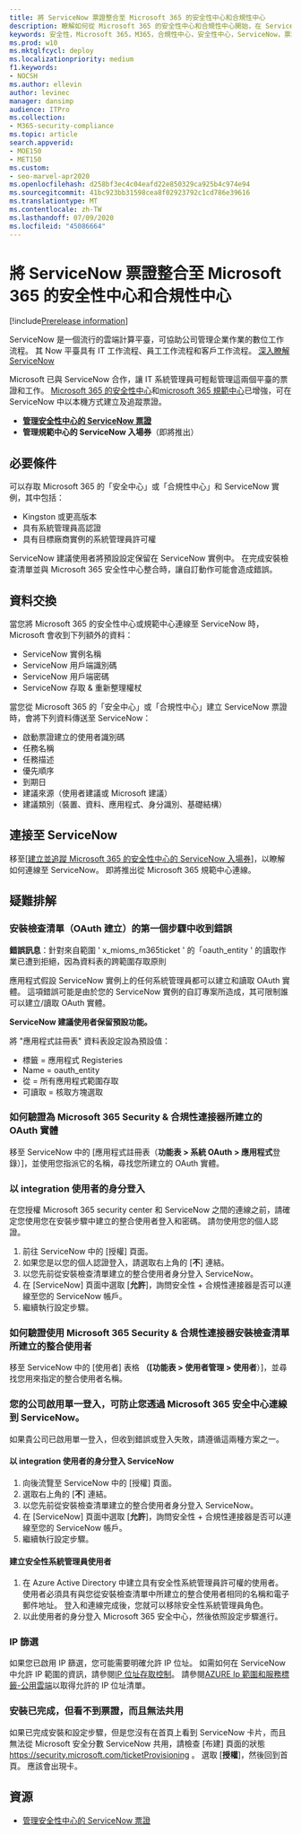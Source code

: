 ```yaml
---
title: 將 ServiceNow 票證整合至 Microsoft 365 的安全性中心和合規性中心
description: 瞭解如何從 Microsoft 365 的安全性中心和合規性中心開始，在 ServiceNow 中建立及追蹤入場券。
keywords: 安全性，Microsoft 365，M365，合規性中心，安全性中心，ServiceNow，票證，任務，雪，connection
ms.prod: w10
ms.mktglfcycl: deploy
ms.localizationpriority: medium
f1.keywords:
- NOCSH
ms.author: ellevin
author: levinec
manager: dansimp
audience: ITPro
ms.collection:
- M365-security-compliance
ms.topic: article
search.appverid:
- MOE150
- MET150
ms.custom:
- seo-marvel-apr2020
ms.openlocfilehash: d258bf3ec4c04eafd22e850329ca925b4c974e94
ms.sourcegitcommit: 41bc923bb31598cea8f02923792c1cd786e39616
ms.translationtype: MT
ms.contentlocale: zh-TW
ms.lasthandoff: 07/09/2020
ms.locfileid: "45086664"
---
```

# <a name="integrate-servicenow-tickets-into-the-microsoft-365-security-center-and-compliance-center"></a>將 ServiceNow 票證整合至 Microsoft 365 的安全性中心和合規性中心

[!include[Prerelease information](../includes/prerelease.md)]

ServiceNow 是一個流行的雲端計算平臺，可協助公司管理企業作業的數位工作流程。 其 Now 平臺具有 IT 工作流程、員工工作流程和客戶工作流程。 [深入瞭解 ServiceNow](https://www.servicenow.com/)

Microsoft 已與 ServiceNow 合作，讓 IT 系統管理員可輕鬆管理這兩個平臺的票證和工作。 [Microsoft 365 的安全性中心](overview-security-center.md)和[microsoft 365 規範中心](https://docs.microsoft.commicrosoft-365/compliance/microsoft-365-compliance-center)已增強，可在 ServiceNow 中以本機方式建立及追蹤票證。

- [**管理安全性中心的 ServiceNow 票證**](tickets-security-center.md)
- **管理規範中心的 ServiceNow 入場券**（即將推出）

## <a name="prerequisites"></a>必要條件

可以存取 Microsoft 365 的「安全中心」或「合規性中心」和 ServiceNow 實例，其中包括：  

* Kingston 或更高版本
* 具有系統管理員高認證
* 具有目標廠商實例的系統管理員許可權

ServiceNow 建議使用者將預設設定保留在 ServiceNow 實例中。 在完成安裝檢查清單並與 Microsoft 365 安全性中心整合時，讓自訂動作可能會造成錯誤。

## <a name="data-exchange"></a>資料交換

當您將 Microsoft 365 的安全性中心或規範中心連線至 ServiceNow 時，Microsoft 會收到下列額外的資料：

* ServiceNow 實例名稱
* ServiceNow 用戶端識別碼
* ServiceNow 用戶端密碼
* ServiceNow 存取 & 重新整理權杖

當您從 Microsoft 365 的「安全中心」或「合規性中心」建立 ServiceNow 票證時，會將下列資料傳送至 ServiceNow：

* 啟動票證建立的使用者識別碼
* 任務名稱
* 任務描述
* 優先順序
* 到期日
* 建議來源（使用者建議或 Microsoft 建議）
* 建議類別（裝置、資料、應用程式、身分識別、基礎結構）

## <a name="connect-to-servicenow"></a>連接至 ServiceNow

移至[[建立並追蹤 Microsoft 365 的安全性中心的 ServiceNow 入場券](tickets-security-center.md)]，以瞭解如何連線至 ServiceNow。 即將推出從 Microsoft 365 規範中心連線。

## <a name="troubleshooting"></a>疑難排解

### <a name="you-receive-an-error-in-the-first-step-of-the-installation-checklist-oauth-creation"></a>安裝檢查清單（OAuth 建立）的第一個步驟中收到錯誤

**錯誤訊息**：針對來自範圍 ' x_mioms_m365ticket ' 的「oauth_entity ' 的讀取作業已遭到拒絕，因為資料表的跨範圍存取原則

應用程式假設 ServiceNow 實例上的任何系統管理員都可以建立和讀取 OAuth 實體。 這項錯誤可能是由於您的 ServiceNow 實例的自訂專案所造成，其可限制誰可以建立/讀取 OAuth 實體。

**ServiceNow 建議使用者保留預設功能。**

將 "應用程式註冊表" 資料表設定設為預設值：

* 標籤 = 應用程式 Registeries
* Name = oauth_entity
* 從 = 所有應用程式範圍存取
* 可讀取 = 核取方塊選取

### <a name="how-to-validate-the-oauth-entity-created-for-microsoft-365-security--compliance-connector"></a>如何驗證為 Microsoft 365 Security & 合規性連接器所建立的 OAuth 實體

移至 ServiceNow 中的 [應用程式註冊表（**功能表 > 系統 OAuth > 應用程式**登錄）]，並使用您指派它的名稱，尋找您所建立的 OAuth 實體。

### <a name="logging-in-as-the-integration-user"></a>以 integration 使用者的身分登入

在您授權 Microsoft 365 security center 和 ServiceNow 之間的連線之前，請確定您使用您在安裝步驟中建立的整合使用者登入和密碼。 請勿使用您的個人認證。

1. 前往 ServiceNow 中的 [授權] 頁面。
2. 如果您是以您的個人認證登入，請選取右上角的 [**不**] 連結。
3. 以您先前從安裝檢查清單建立的整合使用者身分登入 ServiceNow。  
4. 在 [ServiceNow] 頁面中選取 [**允許**]，詢問安全性 + 合規性連接器是否可以連線至您的 ServiceNow 帳戶。
5. 繼續執行設定步驟。

### <a name="how-to-validate-the-integration-user-created-with-the-installation-checklist-for-microsoft-365-security--compliance-connector"></a>如何驗證使用 Microsoft 365 Security & 合規性連接器安裝檢查清單所建立的整合使用者

移至 ServiceNow 中的 [使用者] 表格 **（[功能表 > 使用者管理 > 使用者**）]，並尋找您用來指定的整合使用者名稱。

### <a name="your-company-has-single-sign-on-enabled-which-prevents-you-from-connecting-to-servicenow-through-the-microsoft-365-security-center"></a>您的公司啟用單一登入，可防止您透過 Microsoft 365 安全中心連線到 ServiceNow。

如果貴公司已啟用單一登入，但收到錯誤或登入失敗，請遵循這兩種方案之一。

#### <a name="log-into-servicenow-as-the-integration-user"></a>以 integration 使用者的身分登入 ServiceNow

1. 向後流覽至 ServiceNow 中的 [授權] 頁面。
2. 選取右上角的 [**不**] 連結。
3. 以您先前從安裝檢查清單建立的整合使用者身分登入 ServiceNow。  
4. 在 [ServiceNow] 頁面中選取 [**允許**]，詢問安全性 + 合規性連接器是否可以連線至您的 ServiceNow 帳戶。
5. 繼續執行設定步驟。

#### <a name="create-a-security-admin-user"></a>建立安全性系統管理員使用者

1. 在 Azure Active Directory 中建立具有安全性系統管理員許可權的使用者。 使用者必須具有與您從安裝檢查清單中所建立的整合使用者相同的名稱和電子郵件地址。 登入和連線完成後，您就可以移除安全性系統管理員角色。
2. 以此使用者的身分登入 Microsoft 365 安全中心，然後依照設定步驟進行。

### <a name="ip-filtering"></a>IP 篩選

如果您已啟用 IP 篩選，您可能需要明確允許 IP 位址。 如需如何在 ServiceNow 中允許 IP 範圍的資訊，請參閱[IP 位址存取控制](https://docs.servicenow.com/bundle/orlando-platform-administration/page/administer/login/task/t_AccessControl.html)。 請參閱[AZURE Ip 範圍和服務標籤-公用雲端](https://www.microsoft.com/en-us/download/details.aspx?id=56519)以取得允許的 IP 位址清單。

### <a name="installation-is-complete-but-dont-see-tickets-and-cant-share"></a>安裝已完成，但看不到票證，而且無法共用

如果已完成安裝和設定步驟，但是您沒有在首頁上看到 ServiceNow 卡片，而且無法從 Microsoft 安全分數 ServiceNow 共用，請檢查 [布建] 頁面的狀態 https://security.microsoft.com/ticketProvisioning 。 選取 [**授權**]，然後回到首頁。 應該會出現卡。

## <a name="resources"></a>資源

- [管理安全性中心的 ServiceNow 票證](tickets-security-center.md)